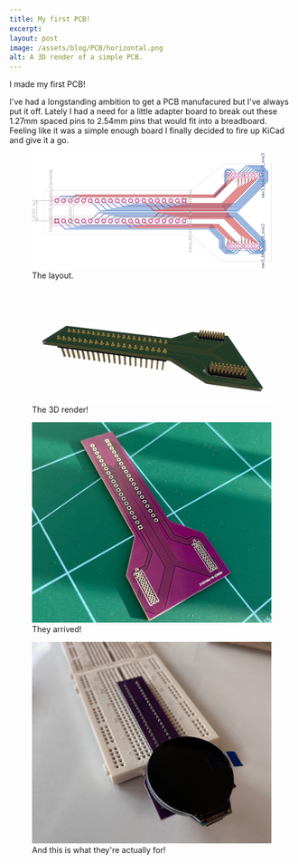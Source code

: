 ```yaml
---
title: My first PCB!
excerpt: 
layout: post
image: /assets/blog/PCB/horizontal.png
alt: A 3D render of a simple PCB.
---
```

I made my first PCB!

I've had a longstanding ambition to get a PCB manufacured but I've always put it off. Lately I had a need for a little adapter board to break out these 1.27mm spaced pins to 2.54mm pins that would fit into a breadboard. Feeling like it was a simple enough board I finally decided to fire up KiCad and give it a go.  

<figure>
<img src="/assets/blog/PCB/board.svg"/>
<figcaption>
The layout.
</figcaption>
</figure>


<figure>
<img src="/assets/blog/PCB/horizontal.png"/>
<figcaption>
The 3D render!
</figcaption>
</figure>

<figure>
<img src="/assets/blog/PCB/real.jpeg"/>
<figcaption>
They arrived!
</figcaption>
</figure>

<figure>
<img src="/assets/blog/PCB/breadboard.jpeg"/>
<figcaption>
And this is what they're actually for!
</figcaption>
</figure>